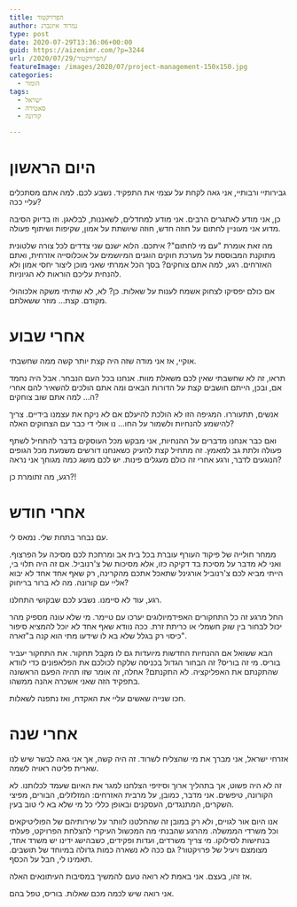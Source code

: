 ```yaml
---
title: הפרויקטור
author: נמרוד איזנברג
type: post
date: 2020-07-29T13:36:06+00:00
guid: https://aizenimr.com/?p=3244
url: /2020/07/29/הפרויקטור/
featureImage: /images/2020/07/project-management-150x150.jpg
categories:
  - הומור
tags:
  - ישראל
  - סאטירה
  - קורונה

---
```

# היום הראשון

גבירותיי ורבותיי, אני גאה לקחת על עצמי את התפקיד. נשבע לכם. למה אתם מסתכלים עליי ככה?

כן, אני מודע לאתגרים הרבים. אני מודע למחדלים, לשאננות, לבלאגן. וזו בדיוק הסיבה מדוע אני מעוניין לחתום על חוזה חדש, חוזה שיושתת על אמון, שקיפות ושיתוף פעולה.

מה זאת אומרת "עם מי לחתום"? איתכם. הלוא ישנם שני צדדים לכל צורה שלטונית מתוקנת המבוססת על מערכת חוקים הוגנים המיושמים על אוכלוסייה אזרחית, ואתם האזרחים. רגע, למה אתם צוחקים? בסך הכל אמרתי שאני מוכן ליצור יחסי אמון ולא להנחית עליכם הוראות לא הגיוניות.

אם כולם יפסיקו לצחוק אשמח לענות על שאלות. כן? לא, לא שתיתי משקה אלכוהולי מקודם. קצת&#8230; מוזר ששאלתם.

# אחרי שבוע

אוקיי, אז אני מודה שזה היה קצת יותר קשה ממה שחשבתי.

תראו, זה לא שחשבתי שאין לכם משאלת מוות. אנחנו בכל העם הנבחר. אבל היה נחמד אם, ובכן, הייתם חושבים קצת על הדורות הבאים ומה אתם הולכים להשאיר להם אחרי ה&#8230; למה אתם שוב צוחקים?

אנשים, תתעוררו. המגיפה הזו לא הולכת להיעלם אם לא ניקח את עצמנו בידיים. צריך להישמע להנחיות ולשמור על החו&#8230; נו אולי די כבר עם הצחוקים האלה?

ואם כבר אנחנו מדברים על ההנחיות, אני מבקש מכל העוסקים בדבר להתחיל לשתף פעולה ולתת גב למאמץ. זה מתחיל קצת להעיק כשאנחנו דורשים משמעת מכל הגופים הנוגעים לדבר, ורגע אחרי זה כולם מעגלים פינות. יש לכם מושג כמה מגוחך אני נראה?

רגע, מה זתומרת כן?!

# אחרי חודש

עם נבחר בתחת שלי. נמאס לי.

ממחר חולייה של פיקוד העורף עוברת בכל בית אב ומרתכת לכם מסיכה על הפרצוף. ואני לא מדבר על מסיכת בד דקיקה כזו, אלא מסיכות של צ'רנוביל. אם זה היה תלוי בי, הייתי מביא לכם צ'רנוביל אורגינל שתאכל אתכם מהקרינה, רק שאף אחד אחד לא יבוא אליי עם קורונה. מה לא ברור בריחוק?

רגע, עוד לא סיימנו. נשבע לכם שבקושי התחלנו.

החל מרגע זה כל התחקורים האפידמיולוגים יערכו עם טיימר. מי שלא עונה מספיק מהר יכול לבחור בין שוק חשמלי או כריתת זרת. ככה נוודא שאף אחד לא יוכל להמציא סיפור כיסוי רק בגלל שלא בא לו שידעו מתי הוא קנה ב"זארה".

הבא ששואל אם ההנחיות החדשות מיועדות גם לו מקבל תחקור. את התחקור יעביר בוריס. מי זה בוריס? זה הבחור הגדול בכניסה שלקח לכולכם את הפלאפונים כדי לוודא שהתקנתם את האפליקציה. לא התקנתם? אחלה, זה אומר שזו תהיה הפעם הראשונה בתפקיד הזה שאני אשכרה אהנה ממשהו.

חכו שנייה שאשים עליי את האקדח, ואז נתפנה לשאלות.

# אחרי שנה

אזרחי ישראל, אני מברך את מי שהצליח לשרוד. זה היה קשה, אך אני גאה לבשר שיש לנו שארית פליטה ראויה לשמה.

זה לא היה פשוט, אך בתהליך ארוך וסיזיפי הצלחנו למגר את האיום שעמד לכלותנו. לא הקורונה, טיפשים. אני מדבר, כמובן, על מרבית האזרחים: המזלזלים, הבורים, מפיצי השקרים, המתנגדים, העסקנים ובאופן כללי כל מי שלא בא לי טוב בעין.

אנו היום אור לגויים, ולא רק במובן זה שהחלטנו לוותר על שירותיהם של הפוליטיקאים וכל משרדי הממשלה. מהרגע שהבנתי מה המכשול העיקרי להצלחת הפרויקט, פעלתי בנחישות לסילוקו. מי צריך משרדים, ועדות ופקידים, כשבהישג ידינו יש משרד אחד, מצומצם ויעיל של פרויקטור? גם ככה לא נשארה כמות גדולה במיוחד של תושבים. תאמינו לי, חבל על הכסף.

אז זהו, בעצם. אני באמת לא רואה טעם להמשיך במסיבות העיתונאים האלה.

אני רואה שיש לכמה מכם שאלות. בוריס, טפל בהם.